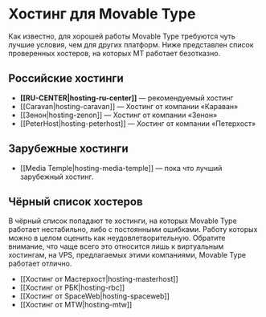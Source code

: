 # Хостинг для Movable Type

Как известно, для хорошей работы Movable Type требуются чуть лучшие условия, чем для других платформ. Ниже представлен список проверенных хостеров, на которых MT работает безотказно.

## Российские хостинги

* **[[RU-CENTER|hosting-ru-center]]** — рекомендуемый хостинг
* [[Caravan|hosting-caravan]] — Хостинг от компании «Караван»
* [[Зенон|hosting-zenon]] — Хостинг от компании «Зенон»
* [[PeterHost|hosting-peterhost]] — Хостинг от компании «Петерхост»

## Зарубежные хостинги

* [[Media Temple|hosting-media-temple]] — пока что лучший зарубежный хостинг.

## Чёрный список хостеров

В чёрный список попадают те хостинги, на которых Movable Type работает нестабильно, либо с постоянными ошибками. Работу которых можно в целом оценить как неудовлетворительную.
Обратите внимание, что чаще всего это относится лишь к виртуальным хостингам, на VPS, предлагаемых этими компаниями, Movable Type работает отлично.

* [[Хостинг от Мастерхост|hosting-masterhost]]
* [[Хостинг от РБК|hosting-rbc]]
* [[Хостинг от SpaceWeb|hosting-spaceweb]]
* [[Хостинг от MTW|hosting-mtw]]


